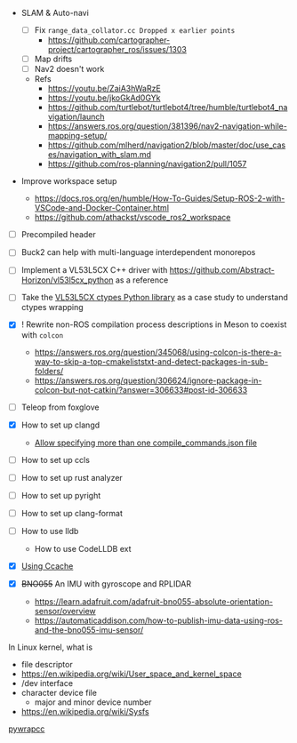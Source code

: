 - SLAM & Auto-navi
    - [ ] Fix `range_data_collator.cc Dropped x earlier points`
        - https://github.com/cartographer-project/cartographer_ros/issues/1303
    - [ ] Map drifts
    - [ ] Nav2 doesn't work
    - Refs
        - https://youtu.be/ZaiA3hWaRzE
        - https://youtu.be/jkoGkAd0GYk
        - https://github.com/turtlebot/turtlebot4/tree/humble/turtlebot4_navigation/launch
        - https://answers.ros.org/question/381396/nav2-navigation-while-mapping-setup/
        - https://github.com/mlherd/navigation2/blob/master/doc/use_cases/navigation_with_slam.md
        - https://github.com/ros-planning/navigation2/pull/1057

- Improve workspace setup
    - https://docs.ros.org/en/humble/How-To-Guides/Setup-ROS-2-with-VSCode-and-Docker-Container.html
    - https://github.com/athackst/vscode_ros2_workspace

- [ ] Precompiled header
- [ ] Buck2 can help with multi-language interdependent monorepos
- [ ] Implement a VL53L5CX C++ driver with https://github.com/Abstract-Horizon/vl53l5cx_python as a reference
- [ ] Take the [VL53L5CX ctypes Python library](https://github.com/Abstract-Horizon/vl53l5cx_python/issues/1) as a case study to understand ctypes wrapping 

- [x] ! Rewrite non-ROS compilation process descriptions in Meson to coexist with `colcon`
    - https://answers.ros.org/question/345068/using-colcon-is-there-a-way-to-skip-a-top-cmakeliststxt-and-detect-packages-in-sub-folders/
    - https://answers.ros.org/question/306624/ignore-package-in-colcon-but-not-catkin/?answer=306633#post-id-306633
- [ ] Teleop from foxglove
- [x] How to set up clangd
    - [Allow specifying more than one compile_commands.json file](https://github.com/clangd/clangd/issues/1092)
- [ ] How to set up ccls
- [ ] How to set up rust analyzer
- [ ] How to set up pyright
- [ ] How to set up clang-format
- [ ] How to use lldb
    - How to use CodeLLDB ext
- [x] [Using Ccache](https://autowarefoundation.github.io/autoware-documentation/main/how-to-guides/advanced-usage-of-colcon/)
- [x] ~~BNO055~~ An IMU with gyroscope and RPLIDAR
    - https://learn.adafruit.com/adafruit-bno055-absolute-orientation-sensor/overview
    - https://automaticaddison.com/how-to-publish-imu-data-using-ros-and-the-bno055-imu-sensor/

In Linux kernel, what is
- file descriptor
- https://en.wikipedia.org/wiki/User_space_and_kernel_space
- /dev interface
- character device file
    - major and minor device number
- https://en.wikipedia.org/wiki/Sysfs

[pywrapcc](https://github.com/google/pywrapcc)
